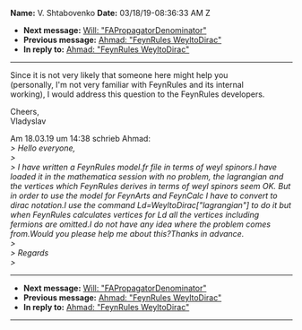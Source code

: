 **Name:** V. Shtabovenko
**Date:** 03/18/19-08:36:33 AM Z

  - **Next message:** [Will: "FAPropagatorDenominator"](1497.html)
  - **Previous message:** [Ahmad: "FeynRules WeyltoDirac"](1495.html)
  - **In reply to:** [Ahmad: "FeynRules WeyltoDirac"](1495.html)

-----

Since it is not very likely that someone here might help you  
(personally, I'm not very familiar with FeynRules and its internal  
working), I would address this question to the FeynRules developers.  

Cheers,  
Vladyslav  

Am 18.03.19 um 14:38 schrieb Ahmad:  
*\> Hello everyone,*  
*\>*  
*\> I have written a FeynRules model.fr file in terms of weyl spinors.I
have loaded it in the mathematica session with no problem, the
lagrangian and the vertices which FeynRules derives in terms of weyl
spinors seem OK. But in order to use the model for FeynArts and FeynCalc
I have to convert to dirac notation.I use the command
Ld=WeyltoDirac["lagrangian"] to do it but when FeynRules
calculates vertices for Ld all the vertices including fermions are
omitted.I do not have any idea where the problem comes from.Would you
please help me about this?Thanks in advance.*  
*\>*  
*\> Regards*  
*\>*  

-----

  - **Next message:** [Will: "FAPropagatorDenominator"](1497.html)
  - **Previous message:** [Ahmad: "FeynRules WeyltoDirac"](1495.html)
  - **In reply to:** [Ahmad: "FeynRules WeyltoDirac"](1495.html)

-----

